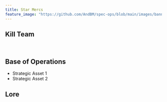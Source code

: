 ```yaml
---
title: Star Mercs
feature_image: "https://github.com/AndBM/spec-ops/blob/main/images/banner_landscape.jpg?raw=true"
---
```


## Kill Team

<br>


## Base of Operations

* Strategic Asset 1
* Strategic Asset 2


## Lore
